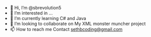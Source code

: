 - 👋 Hi, I’m @sbrevolution5
- 👀 I’m interested in ...
- 🌱 I’m currently learning C# and Java
- 💞️ I’m looking to collaborate on My XML monster muncher project
- 📫 How to reach me Contact sethbcoding@gmail.com


<!---
sbrevolution5/sbrevolution5 is a ✨ special ✨ repository because its `README.md` (this file) appears on your GitHub profile.
You can click the Preview link to take a look at your changes.
--->

